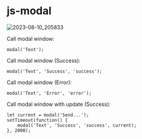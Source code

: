 # js-modal

![2023-08-10_205833](https://github.com/Sergeneo/js-modal/assets/72825176/07e9bb5e-ffe2-45aa-90bd-34996dd16d61)


Call modal window:

```
modal('Text');
```

Call modal window (Success):

```
modal('Text', 'Success', 'success');
```

Call modal window (Error):

```
modal('Text', 'Error', 'error');
```

Call modal window with update (Success):

```
let current = modal('Send...');
setTimeout(function() {
    modal('Text', 'Success', 'success', current);
}, 2000);
```
